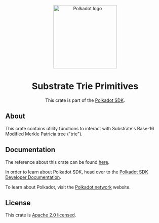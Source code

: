 <div align="center">

<img
alt="Polkadot logo" width="200"
src="https://raw.githubusercontent.com/paritytech/polkadot-sdk/rzadp/readmes/docs/images/Polkadot_Logo_Horizontal_Pink_BlackOnWhite.png">

# Substrate Trie Primitives

This crate is part of the [Polkadot SDK](https://github.com/paritytech/polkadot-sdk/).

</div>

## About

This crate contains utility functions to interact with Substrate's Base-16 Modified Merkle Patricia tree ("trie").

## Documentation

The reference about this crate can be found [here](https://paritytech.github.io/polkadot-sdk/master/sp_trie).

In order to learn about Polkadot SDK, head over to the [Polkadot SDK Developer Documentation](https://paritytech.github.io/polkadot-sdk/master/polkadot_sdk_docs/index.html).

To learn about Polkadot, visit the [Polkadot.network](https://polkadot.network/) website.

## License

This crate is [Apache 2.0 licensed](https://spdx.org/licenses/Apache-2.0.html).
